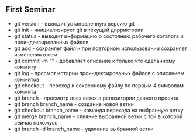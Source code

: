## First Seminar ##

* git version - выводит установленную версию git
* git init - инициализирует git в текущей дирриктории
* git status - выводит информацию о состоянию рабочего коталога и проиндексированных файлов
* git add - сохраняет файл и при повторном использовании сохраняет изменения в нем
* git commit -m "" - добавляет описание к только что сделанному коммиту
* git log - просмот истории проиндексированых файлов с описанием коммитов
* git checkout - переход к сохренному файлу по первым 4 символам коммита
* git branch - просмотр всех веток в репозитории данного проекта
* git branch branch_name - создание новой ветки
* git checkout branch_name - команда перехода на выбранную ветку
* git merge branch_name - слияние выбранной ветки с той в которой сейчас нахожусь
* git branch -d branch_name - удаление выбранной ветки 
